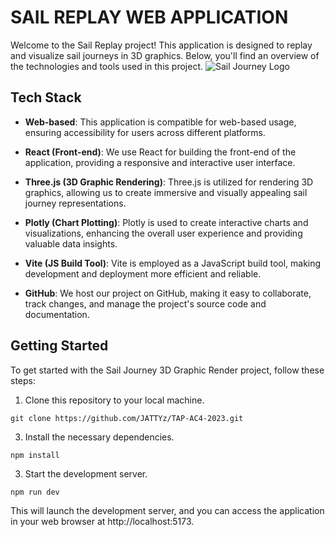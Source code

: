 # SAIL REPLAY WEB APPLICATION 

Welcome to the Sail Replay project! This application is designed to replay and visualize sail journeys in 3D graphics. Below, you'll find an overview of the technologies and tools used in this project.
![Sail Journey Logo](https://github.com/JATTYz/TAP-AC4-2023/blob/main/public/ReplayPage.png)
## Tech Stack

- **Web-based**: This application is compatible for web-based usage, ensuring accessibility for users across different platforms.

- **React (Front-end)**: We use React for building the front-end of the application, providing a responsive and interactive user interface.

- **Three.js (3D Graphic Rendering)**: Three.js is utilized for rendering 3D graphics, allowing us to create immersive and visually appealing sail journey representations.

- **Plotly (Chart Plotting)**: Plotly is used to create interactive charts and visualizations, enhancing the overall user experience and providing valuable data insights.

- **Vite (JS Build Tool)**: Vite is employed as a JavaScript build tool, making development and deployment more efficient and reliable.

- **GitHub**: We host our project on GitHub, making it easy to collaborate, track changes, and manage the project's source code and documentation.

## Getting Started

To get started with the Sail Journey 3D Graphic Render project, follow these steps:

1. Clone this repository to your local machine.
```
git clone https://github.com/JATTYz/TAP-AC4-2023.git
```
3. Install the necessary dependencies.
```
npm install
```
3. Start the development server.
```
npm run dev
```
This will launch the development server, and you can access the application in your web browser at http://localhost:5173.
